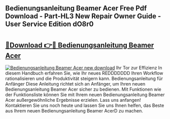 ## Bedienungsanleitung Beamer Acer Free Pdf Download - Part-HL3 New Repair Owner Guide - User Service Edition dO8r0

# <h2><a href="http://df5cjr.blite.top/?on=Bedienungsanleitung+Beamer+Acer">🔗Download 👉🔴 Bedienungsanleitung Beamer Acer</a></h2>

[![Bedienungsanleitung Beamer Acer new download](https://i.imgur.com/lujVjoI.png)](http://df5cjr.blite.top/?on=Bedienungsanleitung+Beamer+Acer)
Ihr Tor zur Effizienz In diesem Handbuch erfahren Sie, wie Ihr neues REDDDDDDD Ihren Workflow rationalisieren und die Produktivität steigern kann. Bedienungsanleitung für Anfänger Diese Anleitung richtet sich an Anfänger, um Ihren neuen Bedienungsanleitung Beamer Acer sicher zu bedienen. Mit Funktionen wie der Funktionsliste können Sie mit Ihrem neuen Bedienungsanleitung Beamer Acer außergewöhnliche Ergebnisse erzielen. Lass uns anfangen! Kontaktieren Sie uns noch heute und lassen Sie uns Ihnen helfen, das Beste aus Ihrem neuen Bedienungsanleitung Beamer AcerD zu machen.
